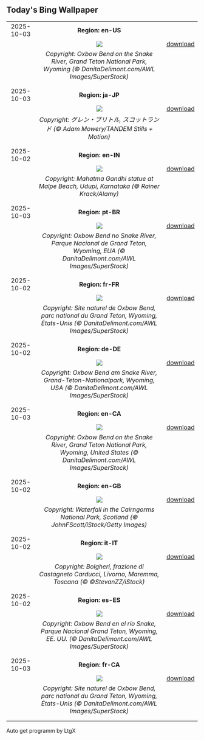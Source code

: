 ## Today's Bing Wallpaper
|      |      |      |
| :----: | :----: | :----: |
|2025-10-03|**Region: en-US**||
||![](https://www.bing.com/th?id=OHR.OxbowBend_EN-US8471628790_UHD.jpg&pid=hp&w=1152&h=648&rs=1&c=4)| [download](https://www.bing.com/th?id=OHR.OxbowBend_EN-US8471628790_UHD.jpg)|
||*Copyright: Oxbow Bend on the Snake River, Grand Teton National Park, Wyoming (© DanitaDelimont.com/AWL Images/SuperStock)*
||
|||
|2025-10-03|**Region: ja-JP**||
||![](https://www.bing.com/th?id=OHR.SkyeHeather_JA-JP7561347402_UHD.jpg&pid=hp&w=1152&h=648&rs=1&c=4)| [download](https://www.bing.com/th?id=OHR.SkyeHeather_JA-JP7561347402_UHD.jpg)|
||*Copyright: グレン・ブリトル, スコットランド (© Adam Mowery/TANDEM Stills + Motion)*
||
|||
|2025-10-02|**Region: en-IN**||
||![](https://www.bing.com/th?id=OHR.StatueGandhi_EN-IN4485364887_UHD.jpg&pid=hp&w=1152&h=648&rs=1&c=4)| [download](https://www.bing.com/th?id=OHR.StatueGandhi_EN-IN4485364887_UHD.jpg)|
||*Copyright: Mahatma Gandhi statue at Malpe Beach, Udupi, Karnataka (© Rainer Krack/Alamy)*
||
|||
|2025-10-03|**Region: pt-BR**||
||![](https://www.bing.com/th?id=OHR.OxbowBend_PT-BR2338383870_UHD.jpg&pid=hp&w=1152&h=648&rs=1&c=4)| [download](https://www.bing.com/th?id=OHR.OxbowBend_PT-BR2338383870_UHD.jpg)|
||*Copyright: Oxbow Bend no Snake River, Parque Nacional de Grand Teton, Wyoming, EUA (© DanitaDelimont.com/AWL Images/SuperStock)*
||
|||
|2025-10-02|**Region: fr-FR**||
||![](https://www.bing.com/th?id=OHR.OxbowBend_FR-FR2570017898_UHD.jpg&pid=hp&w=1152&h=648&rs=1&c=4)| [download](https://www.bing.com/th?id=OHR.OxbowBend_FR-FR2570017898_UHD.jpg)|
||*Copyright: Site naturel de Oxbow Bend, parc national du Grand Teton, Wyoming, États-Unis (© DanitaDelimont.com/AWL Images/SuperStock)*
||
|||
|2025-10-02|**Region: de-DE**||
||![](https://www.bing.com/th?id=OHR.OxbowBend_DE-DE1318690148_UHD.jpg&pid=hp&w=1152&h=648&rs=1&c=4)| [download](https://www.bing.com/th?id=OHR.OxbowBend_DE-DE1318690148_UHD.jpg)|
||*Copyright: Oxbow Bend am Snake River, Grand-Teton-Nationalpark, Wyoming, USA (© DanitaDelimont.com/AWL Images/SuperStock)*
||
|||
|2025-10-03|**Region: en-CA**||
||![](https://www.bing.com/th?id=OHR.OxbowBend_EN-CA0110307953_UHD.jpg&pid=hp&w=1152&h=648&rs=1&c=4)| [download](https://www.bing.com/th?id=OHR.OxbowBend_EN-CA0110307953_UHD.jpg)|
||*Copyright: Oxbow Bend on the Snake River, Grand Teton National Park, Wyoming, United States (© DanitaDelimont.com/AWL Images/SuperStock)*
||
|||
|2025-10-02|**Region: en-GB**||
||![](https://www.bing.com/th?id=OHR.NationalPoetryDay2025_EN-GB3464467927_UHD.jpg&pid=hp&w=1152&h=648&rs=1&c=4)| [download](https://www.bing.com/th?id=OHR.NationalPoetryDay2025_EN-GB3464467927_UHD.jpg)|
||*Copyright: Waterfall in the Cairngorms National Park, Scotland (© JohnFScott/iStock/Getty Images)*
||
|||
|2025-10-02|**Region: it-IT**||
||![](https://www.bing.com/th?id=OHR.ToscanaAutunno_IT-IT9368718519_UHD.jpg&pid=hp&w=1152&h=648&rs=1&c=4)| [download](https://www.bing.com/th?id=OHR.ToscanaAutunno_IT-IT9368718519_UHD.jpg)|
||*Copyright: Bolgheri, frazione di Castagneto Carducci, Livorno, Maremma, Toscana (© ©StevanZZ/iStock)*
||
|||
|2025-10-02|**Region: es-ES**||
||![](https://www.bing.com/th?id=OHR.OxbowBend_ES-ES2093724420_UHD.jpg&pid=hp&w=1152&h=648&rs=1&c=4)| [download](https://www.bing.com/th?id=OHR.OxbowBend_ES-ES2093724420_UHD.jpg)|
||*Copyright: Oxbow Bend en el río Snake, Parque Nacional Grand Teton, Wyoming, EE. UU. (© DanitaDelimont.com/AWL Images/SuperStock)*
||
|||
|2025-10-03|**Region: fr-CA**||
||![](https://www.bing.com/th?id=OHR.OxbowBend_FR-CA6912917825_UHD.jpg&pid=hp&w=1152&h=648&rs=1&c=4)| [download](https://www.bing.com/th?id=OHR.OxbowBend_FR-CA6912917825_UHD.jpg)|
||*Copyright: Site naturel de Oxbow Bend, parc national du Grand Teton, Wyoming, États-Unis (© DanitaDelimont.com/AWL Images/SuperStock)*
||
|||

Auto get programm by LtgX
